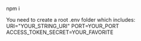 npm i

You need to create a root .env folder which includes:
URI="YOUR_STRING_URI"
PORT=YOUR_PORT
ACCESS_TOKEN_SECRET=YOUR_FAVORITE
